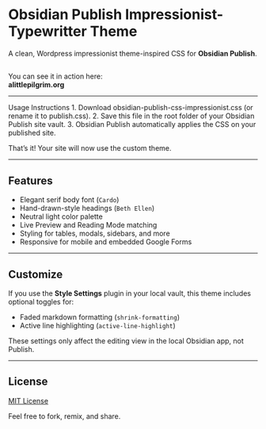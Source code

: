 # Obsidian Publish Impressionist-Typewritter Theme

A clean, Wordpress impressionist theme-inspired CSS for **Obsidian Publish**.  

##  

You can see it in action here:  
**alittlepilgrim.org**

---

Usage Instructions
	1.	Download obsidian-publish-css-impressionist.css (or rename it to publish.css).
	2.	Save this file in the root folder of your Obsidian Publish site vault.
	3.	Obsidian Publish automatically applies the CSS on your published site.

That’s it! Your site will now use the custom theme.

---

##  Features

- Elegant serif body font (`Cardo`)
- Hand-drawn-style headings (`Beth Ellen`)
- Neutral light color palette
- Live Preview and Reading Mode matching
- Styling for tables, modals, sidebars, and more
- Responsive for mobile and embedded Google Forms

---

##  Customize

If you use the **Style Settings** plugin in your local vault, this theme includes optional toggles for:
- Faded markdown formatting (`shrink-formatting`)
- Active line highlighting (`active-line-highlight`)

These settings only affect the editing view in the local Obsidian app, not Publish.

---

## License

[MIT License](LICENSE)

Feel free to fork, remix, and share.
